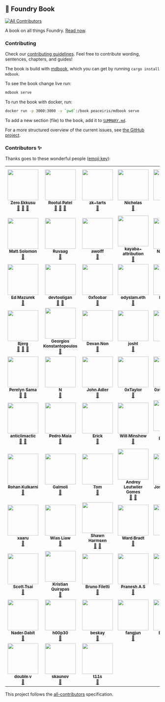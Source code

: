 ## 📖 Foundry Book
<!-- ALL-CONTRIBUTORS-BADGE:START - Do not remove or modify this section -->
[![All Contributors](https://img.shields.io/badge/all_contributors-73-orange.svg?style=flat-square)](#contributors-)
<!-- ALL-CONTRIBUTORS-BADGE:END -->

A book on all things Foundry. [Read now](https://book.getfoundry.sh).

### Contributing

Check our [contributing guidelines](./CONTRIBUTING.md). Feel free to contribute wording, sentences, chapters, and guides!

The book is build with [mdbook](https://github.com/rust-lang/mdBook), which you can get by running `cargo install mdbook`.

To see the book change live run:

```sh
mdbook serve
```

To run the book with docker, run:

```sh
docker run -p 3000:3000 -v `pwd`:/book peaceiris/mdbook serve
```

To add a new section (file) to the book, add it to [`SUMMARY.md`](src/SUMMARY.md).

For a more structured overview of the current issues, see [the GitHub project](https://github.com/orgs/foundry-rs/projects/1).

### Contributors ✨

Thanks goes to these wonderful people ([emoji key](https://allcontributors.org/docs/en/emoji-key)):

<!-- ALL-CONTRIBUTORS-LIST:START - Do not remove or modify this section -->
<!-- prettier-ignore-start -->
<!-- markdownlint-disable -->
<table>
  <tr>
    <td align="center"><a href="https://github.com/ZeroEkkusu"><img src="https://avatars.githubusercontent.com/u/94782988?v=4?s=100" width="100px;" alt=""/><br /><sub><b>Zero Ekkusu</b></sub></a><br /><a href="https://github.com/foundry-rs/book/commits?author=ZeroEkkusu" title="Documentation">📖</a> <a href="https://github.com/foundry-rs/book/pulls?q=is%3Apr+reviewed-by%3AZeroEkkusu" title="Reviewed Pull Requests">👀</a> <a href="#maintenance-ZeroEkkusu" title="Maintenance">🚧</a></td>
    <td align="center"><a href="https://rootulp.xyz"><img src="https://avatars.githubusercontent.com/u/3699047?v=4?s=100" width="100px;" alt=""/><br /><sub><b>Rootul Patel</b></sub></a><br /><a href="https://github.com/foundry-rs/book/commits?author=rootulp" title="Documentation">📖</a> <a href="#maintenance-rootulp" title="Maintenance">🚧</a> <a href="https://github.com/foundry-rs/book/pulls?q=is%3Apr+reviewed-by%3Arootulp" title="Reviewed Pull Requests">👀</a></td>
    <td align="center"><a href="https://github.com/zk-tarts"><img src="https://avatars.githubusercontent.com/u/78189066?v=4?s=100" width="100px;" alt=""/><br /><sub><b>zk-tarts</b></sub></a><br /><a href="https://github.com/foundry-rs/book/commits?author=zk-tarts" title="Documentation">📖</a></td>
    <td align="center"><a href="https://github.com/nnnnicholas"><img src="https://avatars.githubusercontent.com/u/1418561?v=4?s=100" width="100px;" alt=""/><br /><sub><b>Nicholas</b></sub></a><br /><a href="https://github.com/foundry-rs/book/commits?author=nnnnicholas" title="Documentation">📖</a></td>
    <td align="center"><a href="https://github.com/metehan"><img src="https://avatars.githubusercontent.com/u/747125?v=4?s=100" width="100px;" alt=""/><br /><sub><b>metehan</b></sub></a><br /><a href="https://github.com/foundry-rs/book/commits?author=metehan" title="Documentation">📖</a></td>
    <td align="center"><a href="https://github.com/hjubb"><img src="https://avatars.githubusercontent.com/u/9816161?v=4?s=100" width="100px;" alt=""/><br /><sub><b>Harris</b></sub></a><br /><a href="#maintenance-hjubb" title="Maintenance">🚧</a></td>
    <td align="center"><a href="https://github.com/codingnirvana"><img src="https://avatars.githubusercontent.com/u/1348422?v=4?s=100" width="100px;" alt=""/><br /><sub><b>Rajesh Muppalla</b></sub></a><br /><a href="#maintenance-codingnirvana" title="Maintenance">🚧</a></td>
  </tr>
  <tr>
    <td align="center"><a href="https://mattsolomon.dev"><img src="https://avatars.githubusercontent.com/u/17163988?v=4?s=100" width="100px;" alt=""/><br /><sub><b>Matt Solomon</b></sub></a><br /><a href="https://github.com/foundry-rs/book/commits?author=mds1" title="Documentation">📖</a></td>
    <td align="center"><a href="https://github.com/ruvaag"><img src="https://avatars.githubusercontent.com/u/81832128?v=4?s=100" width="100px;" alt=""/><br /><sub><b>Ruvaag</b></sub></a><br /><a href="#maintenance-ruvaag" title="Maintenance">🚧</a></td>
    <td align="center"><a href="http://linkedin.com/in/alexandre-wolff/"><img src="https://avatars.githubusercontent.com/u/55669233?v=4?s=100" width="100px;" alt=""/><br /><sub><b>awolff</b></sub></a><br /><a href="#maintenance-alexandrewolff" title="Maintenance">🚧</a></td>
    <td align="center"><a href="https://www.kayaba-attribution.dev/"><img src="https://avatars.githubusercontent.com/u/63566185?v=4?s=100" width="100px;" alt=""/><br /><sub><b>kayaba-attribution</b></sub></a><br /><a href="https://github.com/foundry-rs/book/commits?author=Kayaba-Attribution" title="Documentation">📖</a></td>
    <td align="center"><a href="https://github.com/ncitron"><img src="https://avatars.githubusercontent.com/u/16858330?v=4?s=100" width="100px;" alt=""/><br /><sub><b>Noah Citron</b></sub></a><br /><a href="https://github.com/foundry-rs/book/pulls?q=is%3Apr+reviewed-by%3Ancitron" title="Reviewed Pull Requests">👀</a></td>
    <td align="center"><a href="https://github.com/Sabnock01"><img src="https://avatars.githubusercontent.com/u/24715302?v=4?s=100" width="100px;" alt=""/><br /><sub><b>Sabnock</b></sub></a><br /><a href="https://github.com/foundry-rs/book/commits?author=Sabnock01" title="Documentation">📖</a></td>
    <td align="center"><a href="https://bandism.net/"><img src="https://avatars.githubusercontent.com/u/22633385?v=4?s=100" width="100px;" alt=""/><br /><sub><b>Ikko Ashimine</b></sub></a><br /><a href="#maintenance-eltociear" title="Maintenance">🚧</a></td>
  </tr>
  <tr>
    <td align="center"><a href="https://github.com/wildmolasses"><img src="https://avatars.githubusercontent.com/u/5423313?v=4?s=100" width="100px;" alt=""/><br /><sub><b>Ed Mazurek</b></sub></a><br /><a href="#maintenance-wildmolasses" title="Maintenance">🚧</a></td>
    <td align="center"><a href="https://github.com/devtooligan"><img src="https://avatars.githubusercontent.com/u/71567643?v=4?s=100" width="100px;" alt=""/><br /><sub><b>devtooligan</b></sub></a><br /><a href="#maintenance-devtooligan" title="Maintenance">🚧</a> <a href="https://github.com/foundry-rs/book/commits?author=devtooligan" title="Documentation">📖</a></td>
    <td align="center"><a href="https://github.com/0xfoobar"><img src="https://avatars.githubusercontent.com/u/83792390?v=4?s=100" width="100px;" alt=""/><br /><sub><b>0xfoobar</b></sub></a><br /><a href="https://github.com/foundry-rs/book/commits?author=0xfoobar" title="Documentation">📖</a></td>
    <td align="center"><a href="https://odyslam.com"><img src="https://avatars.githubusercontent.com/u/13405632?v=4?s=100" width="100px;" alt=""/><br /><sub><b>odyslam.eth</b></sub></a><br /><a href="#maintenance-odyslam" title="Maintenance">🚧</a></td>
    <td align="center"><a href="http://git.live"><img src="https://avatars.githubusercontent.com/u/43670554?v=4?s=100" width="100px;" alt=""/><br /><sub><b>FredCoen</b></sub></a><br /><a href="#tutorial-FredCoen" title="Tutorials">✅</a></td>
    <td align="center"><a href="https://github.com/bblanc42"><img src="https://avatars.githubusercontent.com/u/100454995?v=4?s=100" width="100px;" alt=""/><br /><sub><b>bblanc42</b></sub></a><br /><a href="https://github.com/foundry-rs/book/commits?author=bblanc42" title="Documentation">📖</a></td>
    <td align="center"><a href="https://github.com/0xMySt1c"><img src="https://avatars.githubusercontent.com/u/101825630?v=4?s=100" width="100px;" alt=""/><br /><sub><b>0xMySt1c</b></sub></a><br /><a href="#maintenance-0xMySt1c" title="Maintenance">🚧</a></td>
  </tr>
  <tr>
    <td align="center"><a href="https://github.com/onbjerg"><img src="https://avatars.githubusercontent.com/u/8862627?v=4?s=100" width="100px;" alt=""/><br /><sub><b>Bjerg</b></sub></a><br /><a href="#maintenance-onbjerg" title="Maintenance">🚧</a> <a href="https://github.com/foundry-rs/book/commits?author=onbjerg" title="Documentation">📖</a> <a href="https://github.com/foundry-rs/book/pulls?q=is%3Apr+reviewed-by%3Aonbjerg" title="Reviewed Pull Requests">👀</a></td>
    <td align="center"><a href="https://gakonst.com"><img src="https://avatars.githubusercontent.com/u/17802178?v=4?s=100" width="100px;" alt=""/><br /><sub><b>Georgios Konstantopoulos</b></sub></a><br /><a href="https://github.com/foundry-rs/book/pulls?q=is%3Apr+reviewed-by%3Agakonst" title="Reviewed Pull Requests">👀</a></td>
    <td align="center"><a href="https://github.com/devanonon"><img src="https://avatars.githubusercontent.com/u/89424366?v=4?s=100" width="100px;" alt=""/><br /><sub><b>Devan Non</b></sub></a><br /><a href="https://github.com/foundry-rs/book/commits?author=devanonon" title="Documentation">📖</a></td>
    <td align="center"><a href="https://github.com/jtardioli"><img src="https://avatars.githubusercontent.com/u/85530348?v=4?s=100" width="100px;" alt=""/><br /><sub><b>josht</b></sub></a><br /><a href="#maintenance-jtardioli" title="Maintenance">🚧</a></td>
    <td align="center"><a href="http://dmf.xyz"><img src="https://avatars.githubusercontent.com/u/100147743?v=4?s=100" width="100px;" alt=""/><br /><sub><b>dmfxyz</b></sub></a><br /><a href="#maintenance-dmfxyz" title="Maintenance">🚧</a> <a href="https://github.com/foundry-rs/book/pulls?q=is%3Apr+reviewed-by%3Admfxyz" title="Reviewed Pull Requests">👀</a> <a href="https://github.com/foundry-rs/book/commits?author=dmfxyz" title="Documentation">📖</a></td>
    <td align="center"><a href="https://github.com/DrakeEvans"><img src="https://avatars.githubusercontent.com/u/31104161?v=4?s=100" width="100px;" alt=""/><br /><sub><b>Drake Evans</b></sub></a><br /><a href="#maintenance-DrakeEvans" title="Maintenance">🚧</a></td>
    <td align="center"><a href="https://paulrberg.com"><img src="https://avatars.githubusercontent.com/u/8782666?v=4?s=100" width="100px;" alt=""/><br /><sub><b>Paul Razvan Berg</b></sub></a><br /><a href="#maintenance-paulrberg" title="Maintenance">🚧</a></td>
  </tr>
  <tr>
    <td align="center"><a href="https://github.com/Perelyn-sama"><img src="https://avatars.githubusercontent.com/u/64838956?v=4?s=100" width="100px;" alt=""/><br /><sub><b>Perelyn Sama</b></sub></a><br /><a href="#maintenance-Perelyn-sama" title="Maintenance">🚧</a> <a href="https://github.com/foundry-rs/book/commits?author=Perelyn-sama" title="Documentation">📖</a></td>
    <td align="center"><a href="https://github.com/nuhhtyy"><img src="https://avatars.githubusercontent.com/u/15225385?v=4?s=100" width="100px;" alt=""/><br /><sub><b>N</b></sub></a><br /><a href="https://github.com/foundry-rs/book/commits?author=nuhhtyy" title="Documentation">📖</a></td>
    <td align="center"><a href="https://github.com/adlerjohn"><img src="https://avatars.githubusercontent.com/u/3290375?v=4?s=100" width="100px;" alt=""/><br /><sub><b>John Adler</b></sub></a><br /><a href="#maintenance-adlerjohn" title="Maintenance">🚧</a></td>
    <td align="center"><a href="https://github.com/x676f64"><img src="https://avatars.githubusercontent.com/u/53136615?v=4?s=100" width="100px;" alt=""/><br /><sub><b>0xTaylor</b></sub></a><br /><a href="#maintenance-x676f64" title="Maintenance">🚧</a></td>
    <td align="center"><a href="https://github.com/0xCookedRice"><img src="https://avatars.githubusercontent.com/u/86559662?v=4?s=100" width="100px;" alt=""/><br /><sub><b>0xCookedRice</b></sub></a><br /><a href="#maintenance-0xCookedRice" title="Maintenance">🚧</a></td>
    <td align="center"><a href="https://github.com/djh58"><img src="https://avatars.githubusercontent.com/u/77956106?v=4?s=100" width="100px;" alt=""/><br /><sub><b>Dan Hepworth</b></sub></a><br /><a href="#maintenance-djh58" title="Maintenance">🚧</a></td>
    <td align="center"><a href="https://tobiasbk.github.io"><img src="https://avatars.githubusercontent.com/u/61471326?v=4?s=100" width="100px;" alt=""/><br /><sub><b>tobias</b></sub></a><br /><a href="#maintenance-TobiasBK" title="Maintenance">🚧</a></td>
  </tr>
  <tr>
    <td align="center"><a href="https://github.com/anticlimactic"><img src="https://avatars.githubusercontent.com/u/9568756?v=4?s=100" width="100px;" alt=""/><br /><sub><b>anticlimactic</b></sub></a><br /><a href="#maintenance-anticlimactic" title="Maintenance">🚧</a> <a href="https://github.com/foundry-rs/book/commits?author=anticlimactic" title="Documentation">📖</a></td>
    <td align="center"><a href="http://pedrommaiaa.github.io"><img src="https://avatars.githubusercontent.com/u/100535780?v=4?s=100" width="100px;" alt=""/><br /><sub><b>Pedro Maia</b></sub></a><br /><a href="https://github.com/foundry-rs/book/commits?author=pedrommaiaa" title="Documentation">📖</a></td>
    <td align="center"><a href="https://github.com/edag94"><img src="https://avatars.githubusercontent.com/u/22627847?v=4?s=100" width="100px;" alt=""/><br /><sub><b>Erick</b></sub></a><br /><a href="#maintenance-edag94" title="Maintenance">🚧</a></td>
    <td align="center"><a href="https://www.willminshew.com"><img src="https://avatars.githubusercontent.com/u/9845502?v=4?s=100" width="100px;" alt=""/><br /><sub><b>Will Minshew</b></sub></a><br /><a href="https://github.com/foundry-rs/book/commits?author=wminshew" title="Documentation">📖</a></td>
    <td align="center"><a href="https://github.com/dbelv"><img src="https://avatars.githubusercontent.com/u/90095005?v=4?s=100" width="100px;" alt=""/><br /><sub><b>Dave Belvedere</b></sub></a><br /><a href="#maintenance-dbelv" title="Maintenance">🚧</a></td>
    <td align="center"><a href="https://github.com/xenide"><img src="https://avatars.githubusercontent.com/u/5846427?v=4?s=100" width="100px;" alt=""/><br /><sub><b>A.L.</b></sub></a><br /><a href="#maintenance-xenide" title="Maintenance">🚧</a></td>
    <td align="center"><a href="https://github.com/p0n1"><img src="https://avatars.githubusercontent.com/u/36690236?v=4?s=100" width="100px;" alt=""/><br /><sub><b>p0n1</b></sub></a><br /><a href="#maintenance-p0n1" title="Maintenance">🚧</a></td>
  </tr>
  <tr>
    <td align="center"><a href="http://kulk.xyz"><img src="https://avatars.githubusercontent.com/u/53792428?v=4?s=100" width="100px;" alt=""/><br /><sub><b>Rohan Kulkarni</b></sub></a><br /><a href="#maintenance-kulkarohan" title="Maintenance">🚧</a></td>
    <td align="center"><a href="http://beefy.finance"><img src="https://avatars.githubusercontent.com/u/26322060?v=4?s=100" width="100px;" alt=""/><br /><sub><b>Galmoli</b></sub></a><br /><a href="#maintenance-Galmoli" title="Maintenance">🚧</a></td>
    <td align="center"><a href="https://github.com/tidley"><img src="https://avatars.githubusercontent.com/u/25683238?v=4?s=100" width="100px;" alt=""/><br /><sub><b>Tom</b></sub></a><br /><a href="#maintenance-tidley" title="Maintenance">🚧</a></td>
    <td align="center"><a href="https://github.com/Leutwiler"><img src="https://avatars.githubusercontent.com/u/93873392?v=4?s=100" width="100px;" alt=""/><br /><sub><b>Andrey Leutwiler Gomes</b></sub></a><br /><a href="#maintenance-Leutwiler" title="Maintenance">🚧</a> <a href="https://github.com/foundry-rs/book/commits?author=Leutwiler" title="Documentation">📖</a></td>
    <td align="center"><a href="https://github.com/JoshuaTrujillo15"><img src="https://avatars.githubusercontent.com/u/41972979?v=4?s=100" width="100px;" alt=""/><br /><sub><b>Joshua Trujillo</b></sub></a><br /><a href="https://github.com/foundry-rs/book/commits?author=JoshuaTrujillo15" title="Documentation">📖</a></td>
    <td align="center"><a href="https://github.com/calnix"><img src="https://avatars.githubusercontent.com/u/22549197?v=4?s=100" width="100px;" alt=""/><br /><sub><b>calnix</b></sub></a><br /><a href="https://github.com/foundry-rs/book/commits?author=calnix" title="Documentation">📖</a></td>
    <td align="center"><a href="http://keybase.io/mattsse"><img src="https://avatars.githubusercontent.com/u/19890894?v=4?s=100" width="100px;" alt=""/><br /><sub><b>Matthias Seitz</b></sub></a><br /><a href="#maintenance-mattsse" title="Maintenance">🚧</a> <a href="https://github.com/foundry-rs/book/commits?author=mattsse" title="Documentation">📖</a></td>
  </tr>
  <tr>
    <td align="center"><a href="https://github.com/xaaru"><img src="https://avatars.githubusercontent.com/u/84188047?v=4?s=100" width="100px;" alt=""/><br /><sub><b>xaaru</b></sub></a><br /><a href="#maintenance-xaaru" title="Maintenance">🚧</a></td>
    <td align="center"><a href="https://github.com/wiasliaw"><img src="https://avatars.githubusercontent.com/u/37038019?v=4?s=100" width="100px;" alt=""/><br /><sub><b>Wias Liaw</b></sub></a><br /><a href="#maintenance-wiasliaw" title="Maintenance">🚧</a></td>
    <td align="center"><a href="https://github.com/shawnharmsen"><img src="https://avatars.githubusercontent.com/u/5439924?v=4?s=100" width="100px;" alt=""/><br /><sub><b>Shawn Harmsen</b></sub></a><br /><a href="https://github.com/foundry-rs/book/commits?author=shawnharmsen" title="Documentation">📖</a> <a href="#maintenance-shawnharmsen" title="Maintenance">🚧</a></td>
    <td align="center"><a href="https://www.linkedin.com/in/wardbradt/"><img src="https://avatars.githubusercontent.com/u/26584797?v=4?s=100" width="100px;" alt=""/><br /><sub><b>Ward Bradt</b></sub></a><br /><a href="#maintenance-wardbradt" title="Maintenance">🚧</a></td>
    <td align="center"><a href="https://github.com/24-2"><img src="https://avatars.githubusercontent.com/u/10823589?v=4?s=100" width="100px;" alt=""/><br /><sub><b>ｓｉｇｈ</b></sub></a><br /><a href="https://github.com/foundry-rs/book/commits?author=24-2" title="Documentation">📖</a></td>
    <td align="center"><a href="https://jamesbachini.com"><img src="https://avatars.githubusercontent.com/u/20736739?v=4?s=100" width="100px;" alt=""/><br /><sub><b>James Bachini</b></sub></a><br /><a href="#maintenance-jamesbachini" title="Maintenance">🚧</a></td>
    <td align="center"><a href="https://github.com/zobront"><img src="https://avatars.githubusercontent.com/u/5749292?v=4?s=100" width="100px;" alt=""/><br /><sub><b>Zach Obront</b></sub></a><br /><a href="#maintenance-zobront" title="Maintenance">🚧</a></td>
  </tr>
  <tr>
    <td align="center"><a href="http://scottt.tw"><img src="https://avatars.githubusercontent.com/u/110957?v=4?s=100" width="100px;" alt=""/><br /><sub><b>Scott Tsai</b></sub></a><br /><a href="#maintenance-scottt" title="Maintenance">🚧</a></td>
    <td align="center"><a href="https://www.youtube.com/channel/UCaU88FuhkVKO0PJViRjvTLw"><img src="https://avatars.githubusercontent.com/u/85150796?v=4?s=100" width="100px;" alt=""/><br /><sub><b>Kristian Quirapas</b></sub></a><br /><a href="#maintenance-kquirapas" title="Maintenance">🚧</a></td>
    <td align="center"><a href="https://github.com/Sweng0d"><img src="https://avatars.githubusercontent.com/u/101097089?v=4?s=100" width="100px;" alt=""/><br /><sub><b>Bruno Filetti</b></sub></a><br /><a href="https://github.com/foundry-rs/book/commits?author=Sweng0d" title="Documentation">📖</a></td>
    <td align="center"><a href="https://github.com/PraneshASP"><img src="https://avatars.githubusercontent.com/u/42379522?v=4?s=100" width="100px;" alt=""/><br /><sub><b>Pranesh A S</b></sub></a><br /><a href="#maintenance-PraneshASP" title="Maintenance">🚧</a></td>
    <td align="center"><a href="https://github.com/0xYYY"><img src="https://avatars.githubusercontent.com/u/86655648?v=4?s=100" width="100px;" alt=""/><br /><sub><b>0xYYY</b></sub></a><br /><a href="https://github.com/foundry-rs/book/commits?author=0xYYY" title="Documentation">📖</a></td>
    <td align="center"><a href="https://www.linkedin.com/in/julian-martinez-b29b0b13b/"><img src="https://avatars.githubusercontent.com/u/73849597?v=4?s=100" width="100px;" alt=""/><br /><sub><b>Julian Martinez</b></sub></a><br /><a href="#maintenance-Julian-dev28" title="Maintenance">🚧</a></td>
    <td align="center"><a href="https://tirthnp.github.io/"><img src="https://avatars.githubusercontent.com/u/19911354?v=4?s=100" width="100px;" alt=""/><br /><sub><b>Tirth Patel</b></sub></a><br /><a href="#maintenance-Tirthnp" title="Maintenance">🚧</a></td>
  </tr>
  <tr>
    <td align="center"><a href="https://github.com/dabit3"><img src="https://avatars.githubusercontent.com/u/1857282?v=4?s=100" width="100px;" alt=""/><br /><sub><b>Nader Dabit</b></sub></a><br /><a href="#maintenance-dabit3" title="Maintenance">🚧</a></td>
    <td align="center"><a href="https://github.com/h00p30"><img src="https://avatars.githubusercontent.com/u/105890602?v=4?s=100" width="100px;" alt=""/><br /><sub><b>h00p30</b></sub></a><br /><a href="https://github.com/foundry-rs/book/commits?author=h00p30" title="Documentation">📖</a></td>
    <td align="center"><a href="https://github.com/beskay"><img src="https://avatars.githubusercontent.com/u/89798300?v=4?s=100" width="100px;" alt=""/><br /><sub><b>beskay</b></sub></a><br /><a href="#maintenance-beskay" title="Maintenance">🚧</a></td>
    <td align="center"><a href="https://github.com/fjun99"><img src="https://avatars.githubusercontent.com/u/943418?v=4?s=100" width="100px;" alt=""/><br /><sub><b>fangjun</b></sub></a><br /><a href="#maintenance-fjun99" title="Maintenance">🚧</a></td>
    <td align="center"><a href="https://github.com/bentobox19"><img src="https://avatars.githubusercontent.com/u/85324266?v=4?s=100" width="100px;" alt=""/><br /><sub><b>Bento Box</b></sub></a><br /><a href="https://github.com/foundry-rs/book/commits?author=bentobox19" title="Documentation">📖</a></td>
    <td align="center"><a href="https://github.com/appleseed-iii"><img src="https://avatars.githubusercontent.com/u/80423742?v=4?s=100" width="100px;" alt=""/><br /><sub><b>appleseed-iii</b></sub></a><br /><a href="https://github.com/foundry-rs/book/commits?author=appleseed-iii" title="Documentation">📖</a></td>
    <td align="center"><a href="http://sbvegan.org"><img src="https://avatars.githubusercontent.com/u/85043086?v=4?s=100" width="100px;" alt=""/><br /><sub><b>soyboy</b></sub></a><br /><a href="https://github.com/foundry-rs/book/commits?author=sbvegan" title="Documentation">📖</a></td>
  </tr>
  <tr>
    <td align="center"><a href="https://github.com/0xvv"><img src="https://avatars.githubusercontent.com/u/104269768?v=4?s=100" width="100px;" alt=""/><br /><sub><b>double v</b></sub></a><br /><a href="https://github.com/foundry-rs/book/pulls?q=is%3Apr+reviewed-by%3A0xvv" title="Reviewed Pull Requests">👀</a></td>
    <td align="center"><a href="https://github.com/skaunov"><img src="https://avatars.githubusercontent.com/u/65976143?v=4?s=100" width="100px;" alt=""/><br /><sub><b>skaunov</b></sub></a><br /><a href="#maintenance-skaunov" title="Maintenance">🚧</a></td>
    <td align="center"><a href="http://2λ.com"><img src="https://avatars.githubusercontent.com/u/26209401?v=4?s=100" width="100px;" alt=""/><br /><sub><b>t11s</b></sub></a><br /><a href="#maintenance-transmissions11" title="Maintenance">🚧</a></td>
  </tr>
</table>

<!-- markdownlint-restore -->
<!-- prettier-ignore-end -->

<!-- ALL-CONTRIBUTORS-LIST:END -->

This project follows the [all-contributors](https://github.com/all-contributors/all-contributors) specification.
